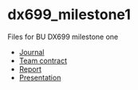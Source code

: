 # dx699_milestone1
Files for BU DX699 milestone one

- [Journal](https://github.com/tzucker02/dx699_milestone1/blob/main/ModB-week6-Zucker-Scharff%20-%20journal.docx)
- [Team contract](https://github.com/tzucker02/dx699_milestone1/blob/main/Module%20B%2001%20Team%20Contract.pdf)
- [Report](https://github.com/tzucker02/dx699_milestone1/blob/main/Thomas%20Zucker-Scharff%20Milestone%201%20DX699%20report%20-%20nocodes.docx)
- [Presentation](https://github.com/tzucker02/dx699_milestone1/blob/main/usanpn%20dataset%20presentation%20for%20dx699%20week%205.pptx)
